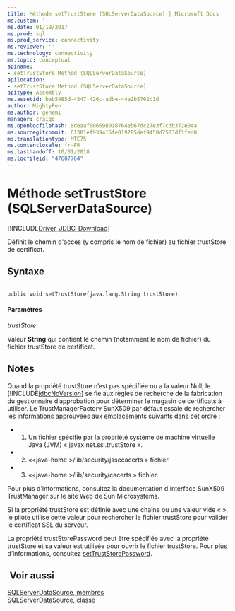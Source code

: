 ```yaml
---
title: Méthode setTrustStore (SQLServerDataSource) | Microsoft Docs
ms.custom: ''
ms.date: 01/19/2017
ms.prod: sql
ms.prod_service: connectivity
ms.reviewer: ''
ms.technology: connectivity
ms.topic: conceptual
apiname:
- setTrustStore Method (SQLServerDataSource)
apilocation:
- setTrustStore Method (SQLServerDataSource)
apitype: Assembly
ms.assetid: bab5485d-4547-426c-adbe-44e2b5702d1d
author: MightyPen
ms.author: genemi
manager: craigg
ms.openlocfilehash: 8deaaf006698018764eb67dc27e3f7cdb372e04a
ms.sourcegitcommit: 61381ef939415fe019285def9450d7583df1fed0
ms.translationtype: MTE75
ms.contentlocale: fr-FR
ms.lasthandoff: 10/01/2018
ms.locfileid: "47687764"
---
```

# <a name="settruststore-method-sqlserverdatasource"></a>Méthode setTrustStore (SQLServerDataSource)
[!INCLUDE[Driver_JDBC_Download](../../../includes/driver_jdbc_download.md)]

  Définit le chemin d'accès (y compris le nom de fichier) au fichier trustStore de certificat.  
  
## <a name="syntax"></a>Syntaxe  
  
```  
  
public void setTrustStore(java.lang.String trustStore)  
```  
  
#### <a name="parameters"></a>Paramètres  
 *trustStore*  
  
 Valeur **String** qui contient le chemin (notamment le nom de fichier) du fichier trustStore de certificat.  
  
## <a name="remarks"></a>Notes   
 Quand la propriété trustStore n’est pas spécifiée ou a la valeur Null, le [!INCLUDE[jdbcNoVersion](../../../includes/jdbcnoversion_md.md)] se fie aux règles de recherche de la fabrication du gestionnaire d’approbation pour déterminer le magasin de certificats à utiliser. Le TrustManagerFactory SunX509 par défaut essaie de rechercher les informations approuvées aux emplacements suivants dans cet ordre :  
  
-   1. Un fichier spécifié par la propriété système de machine virtuelle Java (JVM) « javax.net.ssl.trustStore ».  
  
-   2. «\<java-home >/lib/security/jssecacerts » fichier.  
  
-   3. «\<java-home >/lib/security/cacerts » fichier.  
  
 Pour plus d'informations, consultez la documentation d'interface SunX509 TrustManager sur le site Web de Sun Microsystems.  
  
 Si la propriété trustStore est définie avec une chaîne ou une valeur vide « », le pilote utilise cette valeur pour rechercher le fichier trustStore pour valider le certificat SSL du serveur.  
  
 La propriété trustStorePassword peut être spécifiée avec la propriété trustStore et sa valeur est utilisée pour ouvrir le fichier trustStore. Pour plus d’informations, consultez [setTrustStorePassword](../../../connect/jdbc/reference/settruststorepassword-method-sqlserverdatasource.md).  
  
## <a name="see-also"></a> Voir aussi  
 [SQLServerDataSource, membres](../../../connect/jdbc/reference/sqlserverdatasource-members.md)   
 [SQLServerDataSource, classe](../../../connect/jdbc/reference/sqlserverdatasource-class.md)  
  
  
